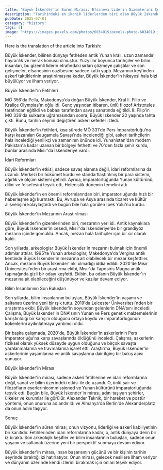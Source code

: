 ```yaml
---
title: "Büyük İskender'in Süren Mirası: Efsanevi Liderin Gizemlerini Çözme"
description: "Tarihindeki en ikonik liderlerden biri olan Büyük İskender, antik dünyaya derin bir iz bıraktı. Fetihlerinden idari reformlarına kadar, Büyük İskender'in etkisi hala bugün hissediliyor. Son arkeolojik keşifler ve bilimsel bulgular, bu efsanevi liderin yaşamı ve saltanatı üzerine yeni bir perspektif sunuyor."
pubDate: 2025-07-01
category: "history"
tags: []
image: "https://images.pexels.com/photos/6034019/pexels-photo-6034019.jpeg?auto=compress&cs=tinysrgb&h=650&w=940"
---
```


Here is the translation of the article into Turkish:




Büyük İskender, bilinen dünyayı fetheden antik Yunan kralı, uzun zamandır hayranlık ve merak konusu olmuştur. Yüzyıllar boyunca tarihçiler ve bilim insanları, bu gizemli liderin etrafındaki sırları çözmeye çalıştılar ve son gelişmeler, efsanesinin cazibesine sadece katkı yaptı. Mezarının keşfinden askerî taktiklerinin araştırılmasına kadar, Büyük İskender'in hikayesi hala bizi büyülüyor ve ilham veriyor.

Büyük İskender'in Fetihleri

MÖ 356'da Pella, Makedonya'da doğan Büyük İskender, Kral II. Filip ve Kraliçe Olympias'ın oğlu idi. Genç yaşından itibaren, ünlü filozof Aristoteles tarafından eğitildi ve babası tarafından savaş sanatında eğitildi. II. Filip'in MÖ 336'da suikaste uğramasından sonra, Büyük İskender 20 yaşında tahta çıktı. Bunu, tarihin seyrini değiştiren askeri seferler izledi.

Büyük İskender'in fetihleri, kısa sürede MÖ 331'de Pers İmparatorluğu'na karşı kazanılan Gaugamela Savaşı'nda incelendiği gibi, askeri tarihçilerin hala incelediği yenilikçi ve zamanının önünde idi. Yunanistan'dan modern Pakistan'a kadar uzanan bir bölgeyi fethetti ve 70'den fazla şehir kurdu, bunlar arasında Mısır'da İskenderiye vardı.

İdari Reformları

Büyük İskender'in etkisi, sadece savaş alanına değil, idari reformlarına da uzandı. Merkezi bir hükümet kurdu ve standartlaştırılmış bir para sistemi, ağırlık ve ölçüm sistemi getirdi. Ayrıca, imparatorluğunda Yunan kültürünü, dilini ve felsefesini teşvik etti, Helenistik dönemin temelini attı.

Büyük İskender'in en önemli reformlarından biri, imparatorluğunda hızlı bir haberleşme ağı kurmaktı. Bu, Avrupa ve Asya arasında ticaret ve kültür alışverişini kolaylaştırdı ve bugün bile hala görülen İpek Yolu'nu kurdu.

Büyük İskender'in Mezarının Araştırılması

Büyük İskender'in gizemlerinden biri, mezarının yeri idi. Antik kaynaklara göre, Büyük İskender'in cesedi, Mısır'da İskenderiye'de bir grandiyöz mezarın içinde gömüldü. Ancak, mezarı hala tarihçiler için bir sır olarak kaldı.

Son yıllarda, arkeologlar Büyük İskender'in mezarını bulmak için önemli adımlar attılar. 1995'te Yunan arkeologlar, Makedonya'da Vergina antik kentinde Büyük İskender'in mezarına ait olabilecek bir mezar keşfettiler. Ancak, mezarın Büyük İskender'inki olmadığı iddia edildi. 2020'de Mısır Üniversitesi'nden bir araştırma ekibi, Mısır'da Taposiris Magna antik tapınağında gizli bir odayı keşfetti. Ekibin, bu odanın Büyük İskender'in mezarına ait olabileceğini düşünüyor ve kazılar devam ediyor.

Bilim İnsanlarının Son Buluşları

Son yıllarda, bilim insanlarının buluşları, Büyük İskender'in yaşamı ve saltanatı üzerine yeni bir ışık tuttu. 2019'da Leicester Üniversitesi'nden bir araştırma ekibi, Büyük İskender'in soyundan gelenlerin DNA'sını inceledi. Çalışma, Büyük İskender'in DNA'sının Yunan ve Pers genetik malzemelerinin karıştırıldığı bir karışım olduğunu ortaya koydu ve imparatorluğunun kökenlerini aydınlatmaya yardımcı oldu.

Bir başka çalışmada, 2020'de, Büyük İskender'in askerlerinin Pers İmparatorluğu'na karşı savaşlarında öldüğünü inceledi. Çalışma, askerlerin fiziksel olarak yüksek düzeyde uygun olduğunu ve birçok savaşta yaralanmalarına ve travmalarına işaret etti. Araştırma, Büyük İskender'in askerlerinin yaşamlarına ve antik savaşlarına dair ilginç bir bakış açısı sunuyor.

Büyük İskender'in Mirası

Büyük İskender'in mirası, sadece askerî fetihlerine ve idari reformlarına değil, sanat ve bilim üzerindeki etkisi ile de uzandı. O, ünlü şair ve filozofların eserlerinicommissioned ve Yunan kültürünü imparatorluğunda teşvik etti. Bugün bile, Büyük İskender'in mirası, adını taşıyan şehirler, ülkeler ve kurumlar ile görülür. Alexander Teknik, bir hareket ve postür yöntemi, onun onuruna adlandırıldı ve Almanya'da Berlin'de Alexanderplatz da onun adını taşıyor.

Sonuç

Büyük İskender'in süren mirası, onun vizyonu, liderliği ve askerî kabiliyetinin bir kanıtıdır. Fetihlerinden idari reformlarına kadar, o, antik dünyaya derin bir iz bıraktı. Son arkeolojik keşifler ve bilim insanlarının buluşları, sadece onun yaşamı ve saltanatı üzerine yeni bir perspektif sunmaya devam ediyor.

Büyük İskender'in mirası, insan başarısının gücünü ve bir kişinin tarihin seyrinde bıraktığı izi hatırlatıyor. Onun mirası, gelecek nesillere ilham veriyor ve dünyanın üzerinde kendi izlerini bırakmak için onları teşvik ediyor.